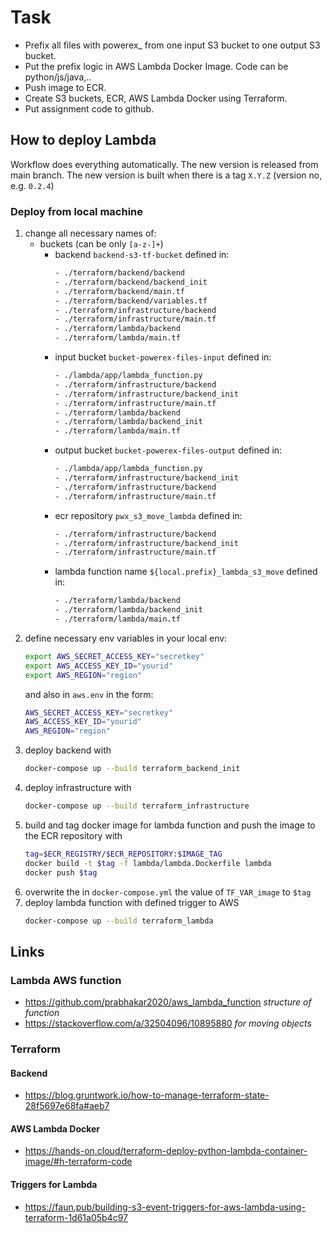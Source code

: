 # Task

- Prefix all files with powerex_ from one input S3 bucket to one output S3 bucket.
- Put the prefix logic in AWS Lambda Docker Image. Code can be python/js/java,..
- Push image to ECR.
- Create S3 buckets, ECR, AWS Lambda Docker using Terraform.
- Put assignment code to github.

## How to deploy Lambda

Workflow does everything automatically. 
The new version is released from main branch. The new version is built when there is a tag `X.Y.Z` (version no, e.g. `0.2.4`)

### Deploy from local machine

1. change all necessary names of:
    - buckets (can be only `[a-z-]+`)
        - backend `backend-s3-tf-bucket` defined in:
            ```bash
            - ./terraform/backend/backend
            - ./terraform/backend/backend_init
            - ./terraform/backend/main.tf
            - ./terraform/backend/variables.tf
            - ./terraform/infrastructure/backend
            - ./terraform/infrastructure/main.tf
            - ./terraform/lambda/backend
            - ./terraform/lambda/main.tf
            ```
        - input bucket `bucket-powerex-files-input` defined in:
            ```bash
            - ./lambda/app/lambda_function.py
            - ./terraform/infrastructure/backend
            - ./terraform/infrastructure/backend_init
            - ./terraform/infrastructure/main.tf
            - ./terraform/lambda/backend
            - ./terraform/lambda/backend_init
            - ./terraform/lambda/main.tf
            ```
        - output bucket `bucket-powerex-files-output` defined in:
            ```bash
            - ./lambda/app/lambda_function.py
            - ./terraform/infrastructure/backend_init
            - ./terraform/infrastructure/backend
            - ./terraform/infrastructure/main.tf
            ```
        - ecr repository `pwx_s3_move_lambda` defined in:
            ```bash
            - ./terraform/infrastructure/backend
            - ./terraform/infrastructure/backend_init
            - ./terraform/infrastructure/main.tf
            ```
        - lambda function name `${local.prefix}_lambda_s3_move` defined in:
            ```bash
            - ./terraform/lambda/backend
            - ./terraform/lambda/backend_init
            - ./terraform/lambda/main.tf
            ```
1. define necessary env variables in your local env:
    ```bash
    export AWS_SECRET_ACCESS_KEY="secretkey"
    export AWS_ACCESS_KEY_ID="yourid"
    export AWS_REGION="region"
    ```
    and also in `aws.env` in the form:
    ```bash
    AWS_SECRET_ACCESS_KEY="secretkey"
    AWS_ACCESS_KEY_ID="yourid"
    AWS_REGION="region"
    ```
1. deploy backend with
    ```bash
    docker-compose up --build terraform_backend_init
    ```
1. deploy infrastructure with
    ```bash
    docker-compose up --build terraform_infrastructure
    ```
1. build and tag docker image for lambda function and push the image to the ECR repository with
    ```bash
    tag=$ECR_REGISTRY/$ECR_REPOSITORY:$IMAGE_TAG
    docker build -t $tag -f lambda/lambda.Dockerfile lambda
    docker push $tag
    ```
1. overwrite the in `docker-compose.yml` the value of `TF_VAR_image` to `$tag`
1. deploy lambda function with defined trigger to AWS
    ```bash
    docker-compose up --build terraform_lambda
    ```

## Links

### Lambda AWS function

- https://github.com/prabhakar2020/aws_lambda_function *structure of function*
- https://stackoverflow.com/a/32504096/10895880 *for moving objects*

### Terraform

#### Backend

- https://blog.gruntwork.io/how-to-manage-terraform-state-28f5697e68fa#aeb7

#### AWS Lambda Docker

- https://hands-on.cloud/terraform-deploy-python-lambda-container-image/#h-terraform-code

#### Triggers for Lambda

- https://faun.pub/building-s3-event-triggers-for-aws-lambda-using-terraform-1d61a05b4c97


